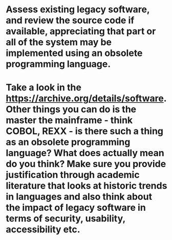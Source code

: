# Assess existing legacy software, and review the source code if available, appreciating that part or all of the system may be implemented using an obsolete programming language.

# Take a look in the https://archive.org/details/software.  Other things you can do is the master the mainframe - think COBOL, REXX - is there such a thing as an obsolete programming language?  What does actually mean do you think?  Make sure you provide justification through academic literature that looks at historic trends in languages and also think about the impact of legacy software in terms of security, usability, accessibility etc.